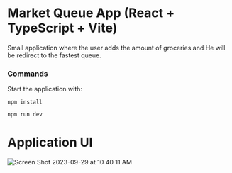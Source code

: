 # Market Queue App (React + TypeScript + Vite)

Small application where the user adds the amount of groceries and He will be redirect to the fastest queue.  

### Commands

Start the application with:

```npm install```<br>

```npm run dev```

# Application UI

![Screen Shot 2023-09-29 at 10 40 11 AM](https://github.com/LucasCraveiro/MarketQueue/assets/32401792/13d05c67-de1e-44c2-afe2-5fe7ceb47e9b)
